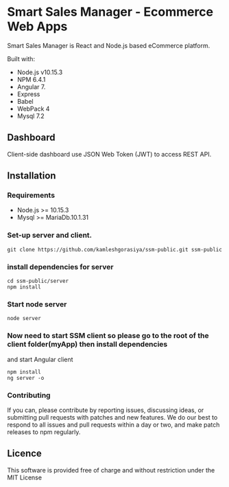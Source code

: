 # Smart Sales Manager - Ecommerce  Web Apps

Smart Sales Manager is React and Node.js based eCommerce platform.

Built with:
* Node.js v10.15.3
* NPM 6.4.1
* Angular 7.
* Express
* Babel
* WebPack 4
* Mysql 7.2

## Dashboard
Client-side dashboard use JSON Web Token (JWT) to access REST API.


## Installation



### Requirements
* Node.js >= 10.15.3
* Mysql >= MariaDb.10.1.31


### Set-up server and client.

```shell 
git clone https://github.com/kamleshgorasiya/ssm-public.git ssm-public
```
### install dependencies for server

```shell
cd ssm-public/server
npm install
```
### Start node server

```shell
node server
```
### Now need to start SSM client so please go to the root of the client folder(myApp) then install dependencies
and start Angular client

```shell
npm install
ng server -o
```


### Contributing

If you can, please contribute by reporting issues, discussing ideas, or submitting pull requests with patches and new features. We do our best to respond to all issues and pull requests within a day or two, and make patch releases to npm regularly.


## Licence

This software is provided free of charge and without restriction under the MIT License
